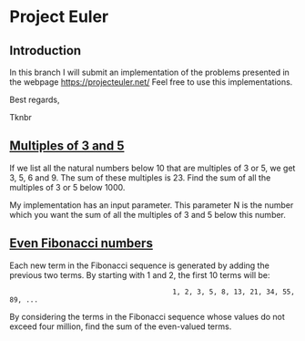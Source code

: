 # Project Euler

## Introduction
In this branch I will submit an implementation of the problems presented in the webpage https://projecteuler.net/
Feel free to use this implementations.

Best regards, 

Tknbr

## [Multiples of 3 and 5](https://github.com/tknbr/euler/blob/master/multiplesOf3And5.cc)

If we list all the natural numbers below 10 that are multiples of 3 or 5, we get 3, 5, 6 and 9. The sum of these multiples is 23. Find the sum of all the multiples of 3 or 5 below 1000.

My implementation has an input parameter. This parameter N is the number which you want the sum of all the multiples of 3 and 5 below this number.

## [Even Fibonacci numbers](https://github.com/tknbr/euler/blob/master/evenFibonacciNumbers.cc)

Each new term in the Fibonacci sequence is generated by adding the previous two terms. By starting with 1 and 2, the first 10 terms will be:

											1, 2, 3, 5, 8, 13, 21, 34, 55, 89, ...

By considering the terms in the Fibonacci sequence whose values do not exceed four million, find the sum of the even-valued terms.


